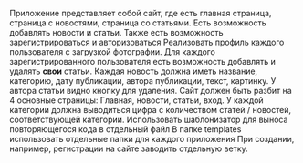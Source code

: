 Приложение представляет собой сайт, где есть главная страница, страница с
новостями, страница со статьями. Есть возможность добавлять новости и
статьи. Также есть возможность зарегистрироваться и авторизоваться
Реализовать профиль каждого пользователя с загрузкой фотографии.
Для каждого зарегистрированного пользователя есть возможность добавлять
и удалять **свои** статьи.
Каждая новость должна иметь название, категорию, дату публикации, автора
публикации, текст, картинку. У автора статьи видно кнопку для удаления.
Сайт должен быть разбит на 4 основные страницы: Главная, новости, статьи,
вход.
У каждой категории должна выводиться цифра с количеством статей /
новостей, соответствующей категории.
Использовать шаблонизатор для выноса повторяющегося кода в отдельный
файл
В папке templates использовать отдельные папки для каждого приложения
При создании, например, регистрации на сайте заводить отдельную ветку.